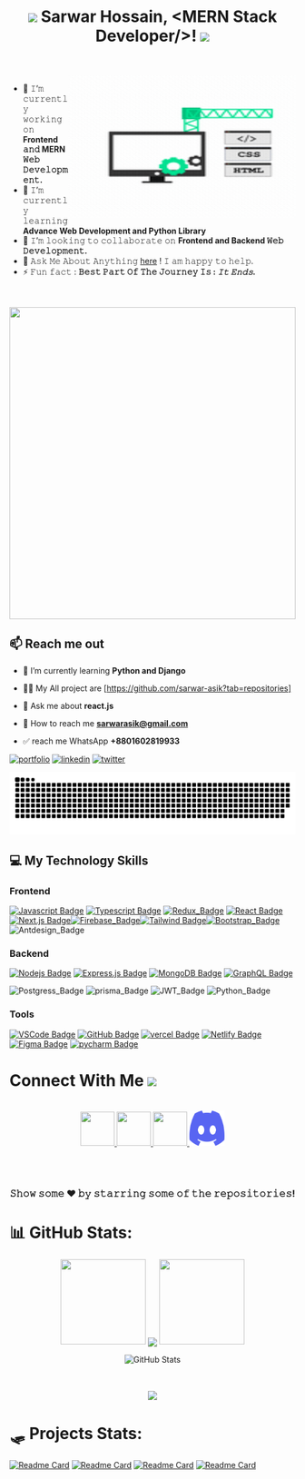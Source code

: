 <h1 align="center">
  <img src="GIF/Earth.gif" width="24px">
     Sarwar Hossain, &lt;MERN Stack Developer/&gt;!
  <img src="GIF/Hi.gif" width="40px" />
</h1>

<br/>
<br/>

<img align="right" height="250" width="400" alt="GIF" src="https://github.com/sarwar-asik/sarwar-asik/blob/main/htmlLottie.gif?raw=true" />

- 🔭 𝙸’𝚖 𝚌𝚞𝚛𝚛𝚎𝚗𝚝𝚕𝚢 𝚠𝚘𝚛𝚔𝚒𝚗𝚐 𝚘𝚗 **Frontend 𝚊𝚗𝚍 MERN 𝚆𝚎𝚋 𝙳𝚎𝚟𝚎𝚕𝚘𝚙𝚖𝚎𝚗𝚝.**
- 🌱 𝙸’𝚖 𝚌𝚞𝚛𝚛𝚎𝚗𝚝𝚕𝚢 𝚕𝚎𝚊𝚛𝚗𝚒𝚗𝚐 **Advance Web Development 
   and Python Library**
- 👯 𝙸’𝚖 𝚕𝚘𝚘𝚔𝚒𝚗𝚐 𝚝𝚘 𝚌𝚘𝚕𝚕𝚊𝚋𝚘𝚛𝚊𝚝𝚎 𝚘𝚗 **Frontend and Backend  𝚆𝚎𝚋 𝙳𝚎𝚟𝚎𝚕𝚘𝚙𝚖𝚎𝚗𝚝.**
- 💬 𝙰𝚜𝚔 𝙼𝚎 𝙰𝚋𝚘𝚞𝚝 𝙰𝚗𝚢𝚝𝚑𝚒𝚗𝚐 [here](https://bd.linkedin.com/in/sarwar-hossain-a29660257) ! 𝙸 𝚊𝚖 𝚑𝚊𝚙𝚙𝚢 𝚝𝚘 𝚑𝚎𝚕𝚙.
- ⚡ 𝙵𝚞𝚗 𝚏𝚊𝚌𝚝 : **𝙱𝚎𝚜𝚝 𝙿𝚊𝚛𝚝 𝙾𝚏 𝚃𝚑𝚎 𝙹𝚘𝚞𝚛𝚗𝚎𝚢 𝙸𝚜 : *𝙸𝚝 𝙴𝚗𝚍𝚜.***

<br/>
<br/>


<img align="center" height="550" width="100%" src="https://i.ibb.co/VxhHWhd/professional-Side.png" />


## :mailbox: Reach me out

- 🎫 I’m currently learning **Python and Django**

- 👨‍💻 My All project are [https://github.com/sarwar-asik?tab=repositories]

- 💬 Ask me about **react.js** 

- 📲 How to reach me  **sarwarasik@gmail.com**
- ✅ reach me WhatsApp  **+8801602819933**

[![portfolio](https://img.shields.io/badge/my_portfolio-000?style=for-the-badge&logo=ko-fi&logoColor=white)](https://sarwar-portfolio-ed334.web.app/)
[![linkedin](https://img.shields.io/badge/linkedin-0A66C2?style=for-the-badge&logo=linkedin&logoColor=white)](https://www.linkedin.com/in/sarwar-hossain-a29660257/)
[![twitter](https://img.shields.io/badge/facebook-1093f4?style=for-the-badge&logo=facebook&logoColor=white)](https://www.facebook.com/profile.php?id=100087624802395)


<div align="center">
  <a href="https://github.com/sarwar-asik/sarwar-asik/">
  <img  src="https://github.com/1999AZZAR/1999AZZAR/blob/main/resources/img/grid-snake.svg"
       alt="snake" /></a>
</div>


## :computer: My Technology Skills 
<be>


### Frontend  
[![Javascript Badge](https://img.shields.io/badge/-Javascript-F0DB4F?style=for-the-badge&labelColor=black&logo=javascript&logoColor=F0DB4F)](#) [![Typescript Badge](https://img.shields.io/badge/-Typescript-007acc?style=for-the-badge&labelColor=black&logo=typescript&logoColor=007acc)](#) [![Redux_Badge](https://img.shields.io/badge/Redux%20TollKit-764abc?style=for-the-badge&logo=redux&logoColor=06B6D4&labelColor=000000)](#) [![React Badge](https://img.shields.io/badge/-React-61DBFB?style=for-the-badge&labelColor=black&logo=react&logoColor=61DBFB)](#) [![Next.js Badge](https://img.shields.io/badge/next.js-000000?style=for-the-badge&logo=nextdotjs&logoColor=white)](#)[![Firebase_Badge](https://img.shields.io/badge/Firebase%20Auth-1a73e8?style=for-the-badge&logo=firebase&logoColor=ffca28&labelColor=000000)](#)[![Tailwind Badge](https://img.shields.io/badge/Tailwind%20CSS-092749?style=for-the-badge&logo=tailwindcss&logoColor=06B6D4&labelColor=000000)](#)[![Bootstrap_Badge](https://img.shields.io/badge/BootStrap-732ffa?style=for-the-badge&logo=bootstrap&logoColor=732ffa&labelColor=white)](#)![Antdesign_Badge](https://img.shields.io/badge/Ant%20Design-f63b4c?style=for-the-badge&logo=antdesign&logoColor=117eff&labelColor=000000)


</td><td valign="top" width="33%">

### Backend  

 [![Nodejs Badge](https://img.shields.io/badge/-Nodejs-3C873A?style=for-the-badge&labelColor=black&logo=node.js&logoColor=3C873A)](#) [![Express.js Badge](https://img.shields.io/badge/Express.js-000000?style=for-the-badge&logo=express&logoColor=white)](#) [![MongoDB Badge](https://img.shields.io/badge/MongoDB-4EA94B?style=for-the-badge&logo=mongodb&logoColor=4EA94B&labelColor=white)](#) [![GraphQL Badge](https://img.shields.io/badge/-GraphQl-e535ab?style=for-the-badge&labelColor=black&logo=node.js&logoColor=e535ab)](#)

 ![Postgress_Badge](https://img.shields.io/badge/Postgre%20SQL-689dc8?style=for-the-badge&logo=postgresql&logoColor=117eff&labelColor=000000)
![prisma_Badge](https://img.shields.io/badge/prisma%20ORm-5a67d8?style=for-the-badge&logo=prisma&logoColor=black&labelColor=white)
![JWT_Badge](https://img.shields.io/badge/Json%20Web%20Token-d63aff?style=for-the-badge&logo=jwt&logoColor=117eff&labelColor=000000)
![Python_Badge](https://img.shields.io/badge/Python%20Fundamental-326d9d?style=for-the-badge&logo=python&logoColor=ffdc6b&labelColor=1e2933)

### Tools   

 [![VSCode Badge](https://img.shields.io/badge/Visual_Studio-092749?style=for-the-badge&logo=visual%20studio&logoColor=06B6D4&labelColor=000000)](#) [![GitHub Badge](https://img.shields.io/badge/GitHub-1e2933?style=for-the-badge&logo=github&logoColor=white&labelColor=000000)](#)
  [![vercel Badge](https://img.shields.io/badge/vercel-1e2933?style=for-the-badge&logo=vercel&logoColor=&labelColor=000000)](#)
 [![Netlify Badge](https://img.shields.io/badge/netlify-230a5c?style=for-the-badge&logo=netlify&logoColor=2fc8c6&labelColor=000000)](#)
[![Figma Badge](https://img.shields.io/badge/Figma-ff7362?style=for-the-badge&logo=figma&logoColor=f24d18&labelColor=white)](#)
[![pycharm Badge](https://img.shields.io/badge/pycharm-28b8a0?style=for-the-badge&logo=pycharm&logoColor=f24d1&labelColor=black)](#)





<h1>
  Connect With Me
  <img src="https://github.com/JayantGoel001/JayantGoel001/blob/master/GIF/Handshake.gif" height="25px">
</h1>

<p align="center">
  <br>
  <a href="https://www.linkedin.com/in/sarwar-hossain-a29660257/" target="_blank">
    <code><img height="60" width="60"  src="https://raw.githubusercontent.com/rahuldkjain/github-profile-readme-generator/master/src/images/icons/Social/linked-in-alt.svg"/></code>
  </a>
  <a href="https://www.facebook.com/profile.php?id=100087624802395" target="_blank">
    <code><img  height="60" width="60" src="https://raw.githubusercontent.com/rahuldkjain/github-profile-readme-generator/master/src/images/icons/Social/facebook.svg"/></code>
  </a>
 
  <a href="https://twitter.com/sarwar_asik" target="_blank">
    <code><img height="60" width="60" src="https://raw.githubusercontent.com/rahuldkjain/github-profile-readme-generator/master/src/images/icons/Social/twitter.svg"/></code>
    
  </a>
  <a href="https://discord.com/users/.sarwarhossain">
    <code><img src="https://github.com/sarwar-asik/sarwar-asik/blob/main/discordimages.png" alt="Jayant Goel's DEV Profile" height="62" width="62"></code>
  </a>     
</p>


<br/>
<br/>

<div align="center">

### 𝚂𝚑𝚘𝚠 𝚜𝚘𝚖𝚎 ❤️ 𝚋𝚢 𝚜𝚝𝚊𝚛𝚛𝚒𝚗𝚐 𝚜𝚘𝚖𝚎 𝚘𝚏 𝚝𝚑𝚎 𝚛𝚎𝚙𝚘𝚜𝚒𝚝𝚘𝚛𝚒𝚎𝚜!

</div>


  
# 📊 GitHub Stats:

<p align="center">
  <img height="150" width="150" src="https://github.com/JayantGoel001/JayantGoel001/blob/master/WEBP/left.webp">
  <img align="center" src="https://github-readme-streak-stats.herokuapp.com/?user=sarwar-asik&theme=dark&hide_border=true"/>

  <img height="150" width="150" src="https://github.com/JayantGoel001/JayantGoel001/blob/master/WEBP/right.webp">

  <p align="center">
  <img src="https://github-readme-stats.vercel.app/api?username=sarwar-asik&show_icons=true&theme=transparent" alt="GitHub Stats">
</p>
   
 </br>



</p>


<p align="center">
  <img align="center" src="https://github-readme-stats.vercel.app/api/top-langs/?username=sarwar-asik&theme=marco&hide_border=true&include_all_commits=true&count_private=true&layout=compact" />

</p>

#




# 🛷 Projects Stats:
  [![Readme Card](https://github-readme-stats.vercel.app/api/pin/?username=sarwar-asik&repo=All-mongo)](https://github.com/sarwar-asik/All-mongo)
      [![Readme Card](https://github-readme-stats.vercel.app/api/pin/?username=sarwar-asik&repo=car-depo)](https://github.com/sarwar-asik/car-depo)
     [![Readme Card](https://github-readme-stats.vercel.app/api/pin/?username=sarwar-asik&repo=Cheap-pc-builder)](https://github.com/sarwar-asik/Cheap-pc-builder)
  [![Readme Card](https://github-readme-stats.vercel.app/api/pin/?username=sarwar-asik&repo=ready-serverPrismaPostgres)](https://github.com/sarwar-asik/ready-serverPrismaPostgres)


